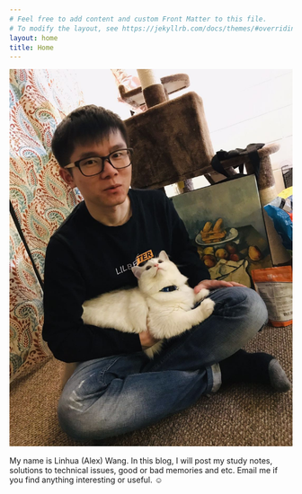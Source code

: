 ```yaml
---
# Feel free to add content and custom Front Matter to this file.
# To modify the layout, see https://jekyllrb.com/docs/themes/#overriding-theme-defaults
layout: home
title: Home
---
```

<img src="me.jpg" alt="Alex's selfie" class="center" style="border=1">
<p>
My name is Linhua (Alex) Wang. In this blog, I will post my study notes, solutions to technical issues, good or bad memories and etc. Email me if you find anything interesting or useful. &#9786;   
</p>
